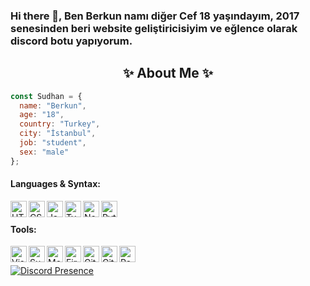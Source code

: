 ### Hi there 👋, Ben Berkun namı diğer Cef 18 yaşındayım, 2017 senesinden beri website geliştiricisiyim ve eğlence olarak discord botu yapıyorum.
  
<h2 align="center"> ✨ About Me ✨</h2>

```js
const Sudhan = {
  name: "Berkun",
  age: "18",
  country: "Turkey",
  city: "İstanbul",
  job: "student",
  sex: "male"
};
```


#### Languages & Syntax:
<img align="left" alt="HTML5" width="26px" src="https://api.iconify.design/simple-icons:html5.svg?color=%23fa5d02&height=26" />
<img align="left" alt="CSS3" width="26px" src="https://api.iconify.design/simple-icons:css3.svg?color=%23fa5d02&height=26" />
<img align="left" alt="JavaScript" width="26px" src="https://api.iconify.design/simple-icons:javascript.svg?color=%23fa5d02&height=26" />
<img align="left" alt="TypeScript" width="26px" src="https://api.iconify.design/simple-icons:typescript.svg?color=%23fa5d02&height=26" />
<img align="left" alt="Node.js" width="26px" src="https://api.iconify.design/simple-icons:node-dot-js.svg?color=%23fa5d02&height=26" />
<img align="left" alt="Python" width="26px" src="https://api.iconify.design/simple-icons:python.svg?color=%23fa5d02&height=26" />

<br>

#### Tools:
<img align="left" alt="Visual Studio Code" width="26px" src="https://api.iconify.design/simple-icons:visualstudiocode.svg?color=%23fa5d02&height=26" />
<img align="left" alt="Sublime Text" width="26px" src="https://api.iconify.design/simple-icons:sublimetext.svg?color=%23fa5d02&height=26" />
<img align="left" alt="Mongo" width="26px" src="https://api.iconify.design/akar-icons:mongodb.svg?color=%23fa5d02&height=26" />
<img align="left" alt="Firebase" width="26px" src="https://api.iconify.design/akar-icons:firebase.svg?color=%23fa5d02&height=26" />
<img align="left" alt="Git" width="26px" src="https://api.iconify.design/simple-icons:git.svg?color=%23fa5d02&height=26" />
<img align="left" alt="GitHub" width="26px" src="https://api.iconify.design/simple-icons:github.svg?color=%23fa5d02&height=26" />
<img align="left" alt="React" width="26px" src="https://api.iconify.design/akar-icons:react-fill.svg?color=%23fa5d02&height=26" />

<br>

<!--
<h2 align="center"> 🚀 My Stats 🚀</h2>
<p align="center">
<img src="https://github-readme-streak-stats.herokuapp.com/?user=berkxn&theme=tokyonight">
</p>
<details>
  <p align="center">
    <img src="https://github-profile-trophy.vercel.app/?username=berkxn&theme=dracula">
    <img src="https://github-readme-stats.vercel.app/api?username=berkxn&theme=tokyonight&count_private=true&show_icons=true&include_all_commits=true">
  </p>
</details>
-->

[![Discord Presence](https://lanyard-profile-readme.vercel.app/api/1041750305131470888?theme=dark&bg=18191c&animated=false&hideDiscrim=true&borderRadius=30px)](https://discord.com/users/1041750305131470888)
